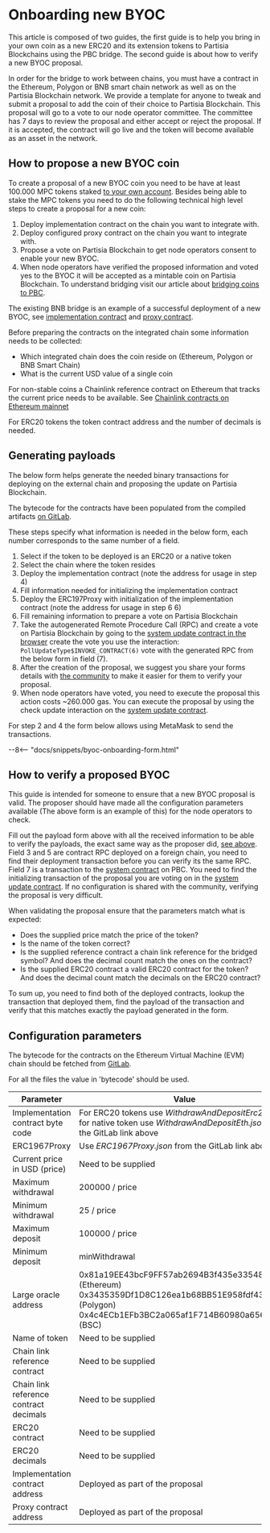 # Onboarding new BYOC

This article is composed of two guides, the first guide is to help you bring in your own coin as a new ERC20 and its
extension tokens to Partisia Blockchains using the PBC
bridge. The second guide is about how to verify a new BYOC proposal.

In order for the
bridge to work between chains, you must have a contract in the Ethereum, Polygon or BNB smart chain
network as well
as on the Partisia
Blockchain network. We provide a template for anyone to tweak and submit a proposal to add the coin
of their choice to
Partisia Blockchain.
This proposal will go to a vote to our node operator committee. The committee has 7 days to
review the proposal and
either accept or reject the proposal.
If it is accepted, the contract will go live and the token will become available as an asset in the
network.

## How to propose a new BYOC coin

To create a proposal of a new BYOC coin you need to be have at least 100.000 MPC tokens
staked [to your own account](../mpc-token-model-and-account-elements.md#stakedtoself).
Besides being able to stake the MPC tokens you need to do the following
technical high level
steps to create a proposal for a new coin:

1. Deploy implementation contract on the chain you want to integrate with.
2. Deploy configured proxy contract on the chain you want to integrate with.
3. Propose a vote on Partisia Blockchain to get node operators consent to enable your new BYOC.
4. When node operators have verified the proposed information and voted yes to the BYOC it will be
   accepted as a mintable coin on Partisia Blockchain. To understand bridging visit our article
   about [bridging coins to PBC](bridging-byoc-by-sending-transactions.md#how-does-the-bridge-work).

The existing BNB bridge is an example of a successful deployment of a new BYOC,
see [implementation contract](https://bscscan.com/address/0xf393d008077c97f2632fa04a910969ac58f88e3c)
and [proxy contract](https://bscscan.com/address/0x05ee4eee70452dd555ecc3f997ea03c6fba29ac1).

Before preparing the contracts on the integrated chain some information needs to be collected:

-   Which integrated chain does the coin reside on (Ethereum, Polygon or BNB Smart Chain)
-   What is the current USD value of a single coin

For non-stable coins a Chainlink reference contract on Ethereum that tracks the current price needs
to be available.
See [Chainlink contracts on Ethereum mainnet](https://data.chain.link/ethereum/mainnet)

For ERC20 tokens the token contract address and the number of decimals is needed.

## Generating payloads

The below form helps generate the needed binary transactions for deploying on the external chain and
proposing the update on Partisia Blockchain.

The bytecode for the contracts have been populated from the compiled
artifacts [on GitLab](https://gitlab.com/partisiablockchain/governance/byoc-contract-eth/-/packages/8687576).

These steps specify what information is needed in the below form, each number corresponds to the same number of a field.

1. Select if the token to be deployed is an ERC20 or a native token
2. Select the chain where the token resides
3. Deploy the implementation contract (note the address for usage in step 4)
4. Fill information needed for initializing the implementation contract
5. Deploy the ERC197Proxy with initialization of the implementation contract (note the address for
   usage in step 6 6)
6. Fill remaining information to prepare a vote on Partisia Blockchain
7. Take the autogenerated Remote Procedure Call (RPC) and create a vote on Partisia Blockchain by going to
   the <a href="https://browser.partisiablockchain.com/contracts/04c5f00d7c6d70c3d0919fd7f81c7b9bfe16063620/proposeUpdate" target="_blank">system update contract in the browser</a>
   create the vote you use the interaction: `PollUpdateType$INVOKE_CONTRACT(6)` vote with the generated RPC from the
   below form in field (7).
8. After the creation of the proposal, we suggest you share your forms details
   with [the community](../../get-support-from-pbc-community.md) to make it easier for
   them to verify your proposal.
9. When node operators have voted, you need to execute the proposal this action costs ~260.000 gas. You can execute the proposal by using the check update interaction on the [system update contract](https://browser.partisiablockchain.com/contracts/04c5f00d7c6d70c3d0919fd7f81c7b9bfe16063620/checkUpdate).

For step 2 and 4 the form below allows using MetaMask to send the transactions.

--8<-- "docs/snippets/byoc-onboarding-form.html"

## How to verify a proposed BYOC

This guide is intended for someone to ensure that a new BYOC proposal is valid. The proposer should have made all the
configuration parameters available (The above form is an example of this) for the node operators to
check.

Fill out the payload form above with all the received information to be able to verify the
payloads, the exact
same
way as the proposer did, [see above](onboarding-new-byoc.md#how-to-propose-a-new-byoc-coin). Field 3 and 5 are contract
RPC deployed on a foreign chain, you need to find their deployment transaction before you can verify its the same RPC.
Field 7 is a transaction to
the [system contract](../../smart-contracts/what-is-a-smart-contract.md#the-different-contract-types-and-their-life-on-the-blockchain)
on PBC. You need to find the initializing transaction of the proposal you are voting on in
the [system update contract](https://browser.partisiablockchain.com/contracts/04c5f00d7c6d70c3d0919fd7f81c7b9bfe16063620). If
no
configuration
is shared with the community, verifying the proposal is very difficult.

When validating the proposal ensure that the parameters match what is expected:

-   Does the supplied price match the price of the token?
-   Is the name of the token correct?
-   Is the supplied reference contract a chain link reference for the bridged symbol? And does the
    decimal count match the ones on the contract?
-   Is the supplied ERC20 contract a valid ERC20 contract for the token? And does the decimal count
    match the decimals on the ERC20 contract?

To sum up, you need to find both of the deployed contracts, lookup the transaction that deployed them, find the payload
of
the transaction and verify that this matches exactly the payload generated in the form.

## Configuration parameters

The bytecode for the contracts on the Ethereum Virtual Machine (EVM) chain should be fetched
from [GitLab](https://gitlab.com/partisiablockchain/governance/byoc-contract-eth/-/packages/24646551).

For all the files the value in 'bytecode' should be used.

| Parameter                              | Value                                                                                                                                                               |
| -------------------------------------- | ------------------------------------------------------------------------------------------------------------------------------------------------------------------- |
| Implementation contract byte code      | For ERC20 tokens use _WithdrawAndDepositErc20.json_, for native token use _WithdrawAndDepositEth.json_ from the GitLab link above                                   |
| ERC1967Proxy                           | Use _ERC1967Proxy.json_ from the GitLab link above                                                                                                                  |
| Current price in USD (price)           | Need to be supplied                                                                                                                                                 |
| Maximum withdrawal                     | 200000 / price                                                                                                                                                      |
| Minimum withdrawal                     | 25 / price                                                                                                                                                          |
| Maximum deposit                        | 100000 / price                                                                                                                                                      |
| Minimum deposit                        | minWithdrawal                                                                                                                                                       |
| Large oracle address                   | 0x81a19EE43bcF9FF57ab2694B3f435e3354894B3A (Ethereum)<br/>0x3435359Df1D8C126ea1b68BB51E958fdf43F8272 (Polygon)<br/>0x4c4ECb1EFb3BC2a065af1F714B60980a6562C26f (BSC) |
| Name of token                          | Need to be supplied                                                                                                                                                 |
| Chain link reference contract          | Need to be supplied                                                                                                                                                 |
| Chain link reference contract decimals | Need to be supplied                                                                                                                                                 |
| ERC20 contract                         | Need to be supplied                                                                                                                                                 |
| ERC20 decimals                         | Need to be supplied                                                                                                                                                 |
| Implementation contract address        | Deployed as part of the proposal                                                                                                                                    |
| Proxy contract address                 | Deployed as part of the proposal                                                                                                                                    |
